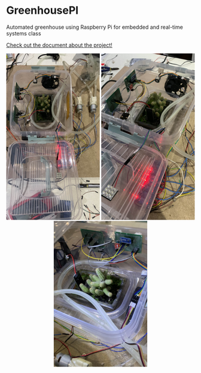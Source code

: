 # GreenhousePI
Automated greenhouse using Raspberry Pi for embedded and real-time systems class

[Check out the document about the project!](docs/main.pdf)

<p align="center">
  <img src="docs/ghouse1.jpg" alt="Greenhouse Prototype - img1" width="250">
  <img src="docs/ghouse2.jpg" alt="Greenhouse Prototype - img2" width="250">
  <img src="docs/ghouse3.jpeg" alt="Greenhouse Prototype - img3" width="250">
</p>
